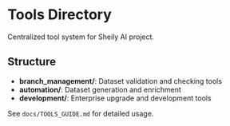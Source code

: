 # Tools Directory

Centralized tool system for Sheily AI project.

## Structure

- **branch_management/**: Dataset validation and checking tools
- **automation/**: Dataset generation and enrichment
- **development/**: Enterprise upgrade and development tools

See `docs/TOOLS_GUIDE.md` for detailed usage.
